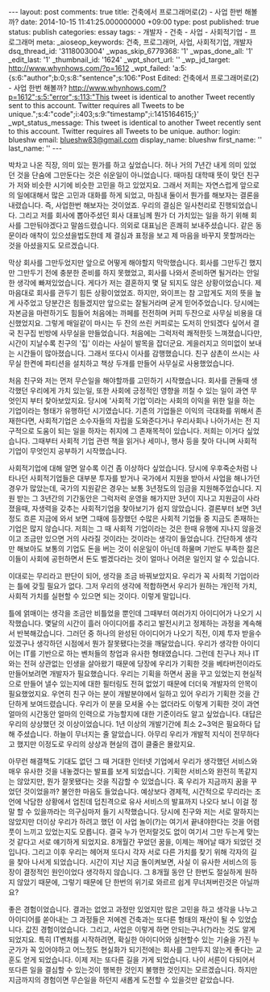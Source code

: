 \--- layout: post comments: true title: 건축에서 프로그래머로(2) - 사업 한번 해볼까? date: 2014-10-15 11:41:25.000000000 +09:00 type: post published: true status: publish categories: essay tags: - 개발자 - 건축 - 사업 - 사회적기업 - 프로그래머 meta: \_aioseop\_keywords: 건축, 프로그래머, 사업, 사회적기업, 개발자 dsq\_thread\_id: '3118003004' \_wpas\_skip\_6779368: '1' \_wpas\_done\_all: '1' \_edit\_last: '1' \_thumbnail\_id: '1624' \_wpt\_short\_url: '' \_wp\_jd\_target: http://www.whynhows.com/?p=1612 \_wpt\_failed: 'a:5:{s:6:"author";b:0;s:8:"sentence";s:106:"Post Edited: 건축에서 프로그래머로(2) - 사업 한번 해볼까? http://www.whynhows.com/?p=1612";s:5:"error";s:113:"This tweet is identical to another Tweet recently sent to this account. Twitter requires all Tweets to be unique.";s:4:"code";i:403;s:9:"timestamp";i:1415164615;}' \_wpt\_status\_message: This tweet is identical to another Tweet recently sent to this account. Twitter requires all Tweets to be unique. author: login: blueshw email: blueshw83@gmail.com display\_name: blueshw first\_name: '' last\_name: '' ---

박차고 나온 직장, 의미 있는 뭔가를 하고 싶었습니다. 허나 거의 7년간 내게 의미 있었던 것을 단숨에 그만둔다는 것은 쉬운일이 아니었습니다. 때마침 대학때 뜻이 맞던 친구가 저와 비슷한 시기에 비슷한 고민을 하고 있었지요. 그래서 저희는 자연스럽게 앞으로의 일에대해서 많은 고민과 대화를 하게 되었고, 마침내 둘이서 뭔가를 해보자는 결론을 내렸습니다. 즉, 사업한번 해보자는 것이었죠. 우리의 결심은 일사천리로 진행되었습니다. 그리고 저를 회사에 뽑아주셨던 회사 대표님께 뭔가 더 가치있는 일을 하기 위해 회사를 그만둬야겠다고 말씀드렸습니다. 의외로 대표님은 흔쾌히 보내주셨습니다. 같은 동문이라 애착이 있으셨을법도한데 제 결심과 표정을 보고 제 마음을 바꾸지 못할꺼라는 것을 아셨을지도 모르겠습니다.

막상 회사를 그만두었지만 앞으로 어떻게 해야할지 막막했습니다. 회사를 그만두긴 했지만 그만두기 전에 충분한 준비를 하지 못했었고, 회사를 나와서 준비하면 될거라는 안일한 생각에 빠져있었습니다. 게다가 저는 결혼하지 몇 달 되지도 않은 상황이었습니다. 제 마음대로 회사를 관두기 힘든 상황이었었죠. 하지만, 와이프는 참 고맙게도 저의 뜻을 높게 사주었고 당분간은 힘들겠지만 앞으로는 잘될거라며 굳게 믿어주었습니다. 당시에는 자본금을 마련하기도 힘들어 처음에는 까페를 전전하며 커피 두잔으로 사무실 비용을 대신했었지요. 그렇게 매일같이 마시는 두 잔의 쓰린 커피로는 도저히 안되겠다 싶어서 결국 친구집 빈방에 사무실을 만들었습니다. 처음에는 그럭저럭 쾌적한듯 느껴졌습니다만, 시간이 지날수록 친구의 '집' 이라는 사실이 발목을 잡더군요. 게을러지고 의미없이 보내는 시간들이 많아졌습니다. 그래서 또다시 이사를 감행했습니다. 친구 삼촌이 쓰시는 사무실 한켠에 파티션을 설치하고 책상 두개를 만들어 사무실로 사용했었습니다.

처음 친구와 저는 먼저 무슨일을 해야할까를 고민하기 시작했습니다. 회사를 관둘때 생각했던 우리에게 가치 있는일, 또한 사회에 긍정적인 영향을 끼칠 수 있는 일이 과연 무엇인지 부터 찾아보았지요. 당시에 '사회적 기업'이라는 사회의 이익을 위한 일을 하는 기업이라는 형태가 유행하던 시기였습니다. 기존의 기업들은 이익의 극대화를 위해서 존재한다면, 사회적기업은 소수자들의 자립을 도와준다거나 우리사회나 나아가서는 전 지구적으로 도움이 되는 일을 하자는 취지에 그 존재목적이 있습니다. 저희는 이거다 싶었습니다. 그때부터 사회적 기업 관련 책을 읽거나 세미나, 행사 등을 찾아 다니며 사회적 기업이 무엇인지 공부하기 시작했습니다.

사회적기업에 대해 알면 알수록 이건 좀 이상하다 싶었습니다. 당시에 우후죽순처럼 나타나던 사회적기업들은 대부분 투자를 받거나 국가에서 지원을 받아서 사업을 해나가던 경우가 많았는데, 국가의 지원같은 경우는 보통 3년정도의 임금을 지원해주었습니다. 지원 받는 그 3년간의 기간동안은 그럭저럭 운영을 해가지만 3년이 지나고 지원금이 사라졌을때, 자생력을 갖추는 사회적기업을 찾아보기가 쉽지 않았습니다. 결론부터 보면 3년정도 흐른 지금에 와서 보면 그때에 등장했던 수많은 사회적 기업들 중 지금도 존재하는 기업은 많지 않습니다. 저희는 그 때 사회적 기업이라는 것은 한때 유행에 지나지 않을것이고 조금만 있으면 거의 사라질 것이라는 것이라는 생각이 들었습니다. 간단하게 생각만 해보아도 보통의 기업도 돈을 버는 것이 쉬운일이 아닌데 하물며 기반도 부족한 젊은이들이 사회에 공헌하면서 돈도 벌겠다라는 것이 얼마나 어려운 일인지 알 수 있습니다.

이대로는 무리라고 판단이 되어, 생각을 조금 바꿔보았지요. 우리가 꼭 사회적 기업이라는 틀에 갖힐 필요가 없다. 그저 우리의 생각에 적합하면서 우리가 원하는 개인적 가치, 사회적 가치를 실현할 수 있으면 되는 것이다. 이렇게 말입니다.

틀에 얽매이는 생각을 조금만 비틀었을 뿐인데 그때부터 여러가지 아이디어가 나오기 시작했습니다. 몇달의 시간이 흘러 아이디어를 추리고 발전시키고 정제하는 과정을 계속해서 반복해갔습니다. 그러던 중 하나의 완성된 아이디어가 나오기 직전, 이제 투자 받을수 있겠구나 생각하던 시점에서 뭔가 잘못됐다는것을 깨달았습니다. 우리가 생각한 아이디어는 IT를 기반으로 하는 벤처들의 창업과 유사한 형태였습니다. 그런데 친구나 저나 IT와는 전혀 상관없는 인생을 살아왔기 때문에 당장에 우리가 기획한 것을 베타버전이라도 만들어보려면 개발자가 필요했습니다. 우리는 기획을 하면서 꿈을 꾸고 있었는지 현실적으로 만들어 낼수 있는지에 대한 필터링도 전혀 없었기 때문에 더더욱 개발자의 안목이 필요했었지요. 우연히 친구 아는 분이 개발분야에서 일하고 있어 우리가 기획한 것을 간단하게 보여드렸습니다. 우리가 이 분을 모셔올 수는 없더라도 이렇게 기획한 것이 과연 얼마의 시간동안 얼마의 인력으로 가능할지에 대한 기준이라도 알고 싶었습니다. 대답은 우리의 상상했던 것 이상이었습니다. 1년 이상의 개발기간에 최소 2~3억은 필요하다 답해 주셨습니다. 하늘이 무너지는 줄 알았습니다. 아무리 우리가 개발적 지식이 전무하다고 했지만 이정도로 우리의 상상과 현실의 갭이 클줄은 몰랐지요.

아무런 해결책도 기대도 없던 그 때 거대한 인터넷 기업에서 우리가 생각했던 서비스와 매우 유사한 것을 내놓겠다는 발표를 보게 되었습니다. 기획한 서비스와 완전히 똑같지는 않았지만, 뭔가 잘못됐다는 것을 직감할 수 있었습니다. 혹 우리가 지금까지 꿈을 꾸었던 것이었을까? 불안한 마음도 들었습니다. 예상보다 경제적, 시간적으로 무리라는 조언에 낙담한 상황에서 업친데 덥친격으로 유사 서비스의 발표까지 나오다 보니 이걸 정말 할 수 있을까라는 의구심마저 들기 시작했습니다. 당시에 친구와 저는 서로 말하지는 않았지만 더이상 우리가 하려고 했던 이 사업 놀이(?)는 여기서 끝내야한다는 것을 어렴풋이 느끼고 있었는지도 모릅니다. 결국 누가 먼저랄것도 없이 여기서 그만 두는게 맞는것 같다고 서로 얘기하게 되었지요. 8개월간 꾸었던 꿈을, 이제는 깨어날 때가 되었던 것입니다. 그리고 이후 우리는 헤어져 또다시 각자 서로 다른 가치를 찾기 위해 각자의 길을 찾아 나서게 되었습니다. 시간이 지난 지금 돌이켜보면, 사실 이 유사한 서비스의 등장이 결정적인 원인이었다 생각하지 않습니다. 그 8개월 동안 단 한번도 절실하게 원하지 않았기 때문에, 그렇기 때문에 단 한번의 위기로 와르르 쉽게 무너져버린것은 아닐까요?

좋은 경험이었습니다. 결과는 없었고 과정만 있었지만 많은 고민을 하고 생각을 나누고 아이디어를 쏟아내는 그 과정들은 저에겐 건축과는 또다른 형태의 재산이 될 수 있었습니다. 값진 경험이었습니다. 그리고, 사업은 이렇게 하면 안되는구나(?)라는 것도 알게 되었지요. 특히 IT벤처를 시작하려면, 확실한 아이디어와 실현할수 있는 기술을 가진 누군가가 꼭 있어야하고 어느정도 현실화가 되기전에는 회사를 그만두지 않는게 좋다는 교훈도 얻게 되었습니다. 이제 저는 또다른 길을 가게 되었습니다. 나이 서른이 다되어서 또다른 일을 결심할 수 있는것이 행복한 것인지 불행한 것인지는 모르겠습니다. 하지만 지금까지의 경험이면 무슨일을 하던지 새롭게 도전할 수 있을것만 같았습니다.